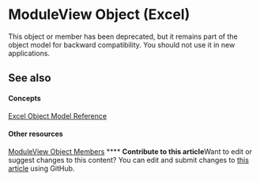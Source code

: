 
# ModuleView Object (Excel)

This object or member has been deprecated, but it remains part of the object model for backward compatibility. You should not use it in new applications.


## See also


#### Concepts


 [Excel Object Model Reference](11ea8598-8a20-92d5-f98b-0da04263bf2c.md)
#### Other resources


 [ModuleView Object Members](41903808-0dbe-3b7a-4b41-302a9b9833e8.md)
****   **Contribute to this article**Want to edit or suggest changes to this content? You can edit and submit changes to  [this article](https://github.com/jhershey00/VBA_Excel_Test/OpenXMLCon/articles/c9133d55-52ab-782d-3d77-8b453b6ab343.md) using GitHub.

